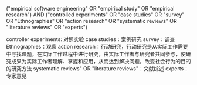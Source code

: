 ("empirical software engineering" OR "empirical study" OR "empirical research") AND ("controlled experiments" OR "case studies" OR "survey" OR "Ethnographies" OR "action research" OR "systematic reviews" OR "literature reviews" OR "experts")

controller experiments: 对照实验
case studies：案例研究
survey：调查
Ethnographies：观察
action research：行动研究，行动研究是从实际工作需要中寻找课题，在实际工作过程中进行研究，由实际工作者与研究者共同参与，使研究成果为实际工作者理解、掌握和应用，从而达到解决问题，改变社会行为的目的的研究方法
systematic reviews" OR "literature reviews"：文献综述
experts：专家意见

